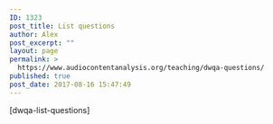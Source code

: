 ```yaml
---
ID: 1323
post_title: List questions
author: Alex
post_excerpt: ""
layout: page
permalink: >
  https://www.audiocontentanalysis.org/teaching/dwqa-questions/
published: true
post_date: 2017-08-16 15:47:49
---
```

[dwqa-list-questions]